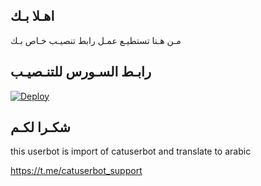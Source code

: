 ## اهـلا بـك
مـن هـنا تستطيـع عمـل رابط تنصيـب خـاص بـك

## رابـط السـورس للتنـصيـب

[![Deploy](https://www.herokucdn.com/deploy/button.svg)](https://heroku.com/deploy?template=https://github.com/bnalo/bnalo)

## شكـرا لكـم 


this userbot is import of catuserbot and translate to arabic

https://t.me/catuserbot_support
